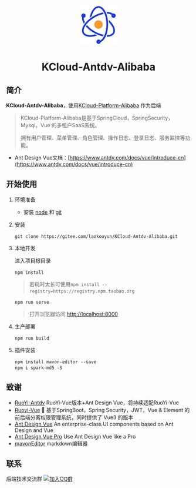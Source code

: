 <p align="center"><img src="public/logo.png" width="100" height="110"></p>
<h1 align="center">KCloud-Antdv-Alibaba</h1>

## 简介

**KCloud-Antdv-Alibaba**，使用[KCloud-Platform-Alibaba](https://gitee.com/laokouyun/KCloud-Platform-Alibaba) 作为后端

> KCloud-Platform-Alibaba是基于SpringCloud，SpringSecurity，Mysql，Vue 的多租户SaaS系统。
>
> 拥有用户管理、菜单管理、角色管理、操作日志、登录日志、服务监控等功能。

* Ant Design Vue文档：[https://www.antdv.com/docs/vue/introduce-cn](https://www.antdv.com/docs/vue/introduce-cn)



## 开始使用

1. 环境准备
   * 安装 [node](http://nodejs.org) 和 [git](https://git-scm.com)

2. 安装
   
   ```shell
   git clone https://gitee.com/laokouyun/KCloud-Antdv-Alibaba.git
   ```

3. 本地开发

   进入项目根目录

   ```shell
   npm install
   ```

   > 若耗时太长可使用`npm install --registry=https://registry.npm.taobao.org`

   ```shell
   npm run serve
   ```

   > 打开浏览器访问 [http://localhost:8000](http://localhost:8000/)

4. 生产部署
   ```shell
   npm run build
   ```
   
5. 插件安装
   ```shel
   npm install mavon-editor --save
   npm i spark-md5 -S
   ```
  
## 致谢
* [RuoYi-Antdv](https://gitee.com/fuzui/RuoYi-Antdv) RuoYi-Vue版本+Ant Design Vue，将持续适配RuoYi-Vue
* [Ruoyi-Vue](https://gitee.com/y_project/RuoYi-Vue) 🎉 基于SpringBoot，Spring Security，JWT，Vue & Element 的前后端分离权限管理系统，同时提供了 Vue3 的版本
* [Ant Design Vue](https://github.com/vueComponent/ant-design-vue) An enterprise-class UI components based on Ant Design and Vue
* [Ant Design Vue Pro](https://github.com/vueComponent/ant-design-vue-pro) Use Ant Design Vue like a Pro
* [mavonEditor](https://github.com/hinesboy/mavonEditor) markdown编辑器

## 联系
后端技术交流群 [![加入QQ群](https://img.shields.io/badge/Q群-218686225-blue.svg)](https://qm.qq.com/cgi-bin/qm/qr?k=WFANTXDEjrDw6UxsrRFCv_rQsEu6LTxH&jump_from=webapi)


